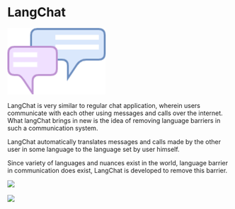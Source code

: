 # LangChat


<div><img src="./assets/chatlogo.png" height="150px">
</div>

LangChat is very similar to regular chat application, wherein users communicate with each other using messages and calls over the internet. What langChat brings in new is the idea of removing language barriers in such a communication system.

LangChat automatically translates messages and calls made by the other user in some language to the language set by user himself. 

Since variety of languages and nuances exist in the world, language barrier in communication does exist, LangChat is developed to remove this barrier.

[![](https://img.shields.io/badge/Made_Using-Flutter-blue?style=flat-square&logo=flutter)](https://flutter.dev/docs)

[![](https://img.shields.io/badge/Database-Firebase-yellow?style=flat-square&logo=firebase)](https://flutter.dev/docs)

